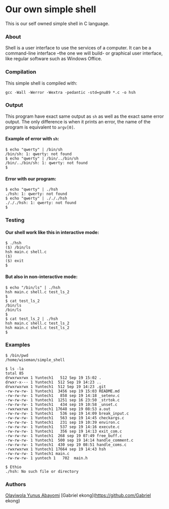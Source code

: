 # Our own simple shell

This is our self owned simple shell in C language.

### About

Shell is a user interface to use the services of a computer. It can be a command-line interface –the one we will build- or graphical user interface, like regular software such as Windows Office.

### Compilation
This simple shell is compiled with:
```
gcc -Wall -Werror -Wextra -pedantic -std=gnu89 *.c -o hsh
```

### Output
This program have exact same output as ```sh``` as well as the exact same error output. The only difference is when it prints an error, the name of the program is equivalent to ```argv[0]```.

#### Example of error with ```sh```:
```
$ echo "qwerty" | /bin/sh
/bin/sh: 1: qwerty: not found
$ echo "qwerty" | /bin/../bin/sh
/bin/../bin/sh: 1: qwerty: not found
$
```

#### Error with our program:

```
$ echo "qwerty" | ./hsh
./hsh: 1: qwerty: not found
$ echo "qwerty" | ./././hsh
./././hsh: 1: qwerty: not found
$
```
### Testing
#### Our shell work like this in interactive mode:
```
$ ./hsh
($) /bin/ls
hsh main.c shell.c
($)
($) exit
$
```

#### But also in non-interactive mode:
```
$ echo "/bin/ls" | ./hsh
hsh main.c shell.c test_ls_2
$
$ cat test_ls_2
/bin/ls
/bin/ls
$
$ cat test_ls_2 | ./hsh
hsh main.c shell.c test_ls_2
hsh main.c shell.c test_ls_2
$
```
### Examples
```
$ /bin/pwd
/home/wiseman/simple_shell
```

```
$ ls -la
total 85
drwxrwxrwx 1 Yuntech1   512 Sep 19 15:02 .
drwxr-x--- 1 Yuntech1  512 Sep 19 14:23 ..
drwxrwxrwx 1 Yuntech1  512 Sep 19 14:23 .git
-rw-rw-rw- 1 Yuntech1  3456 sep 19 15:03 README.md
-rw-rw-rw- 1 Yuntech1   858 sep 19 14:18 _setenv.c
-rw-rw-rw- 1 Yuntech1  1251 sep 16 23:50 _strtok.c
-rw-rw-rw- 1 Yuntech1   434 sep 19 10:58 _unset.c
-rwxrwxrwx 1 Yuntech1 17648 sep 19 08:53 a.out
-rw-rw-rw- 1 Yuntech1   536 sep 19 14:09 break_input.c
-rw-rw-rw- 1 Yuntech1   563 sep 19 14:45 checkargs.c
-rw-rw-rw- 1 Yuntech1   231 sep 19 10:39 environ.c
-rw-rw-rw- 1 Yuntech1   537 sep 19 14:16 execute.c
-rw-rw-rw- 1 Yuntech1   356 sep 19 14:13 exit_com.c
-rw-rw-rw- 1 Yuntech1  268 sep 19 07:49 free_buff.c
-rw-rw-rw- 1 Yuntech1  500 sep 19 14:14 handle_comment.c
-rw-rw-rw- 1 Yuntech1  430 sep 19 08:51 handle_coms.c
-rwxrwxrwx 1 Yuntech1 17664 sep 19 14:43 hsh
-rw-rw-rw- 1 Yuntech1 main.c
-rw-rw-rw- 1 yuntech 1   702  main.h
```

```
$ Ethio
./hsh: No such file or directory
```

### Authors
[Olayiwola Yunus Abayomi](https://github.com/Yuntech1)
[Gabriel ekong](https://github.com/Gabriel ekong)
